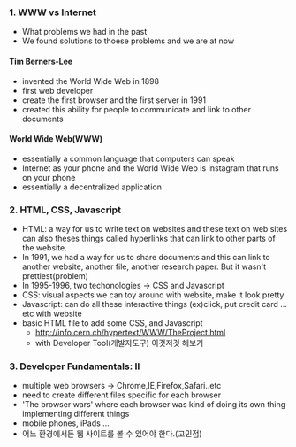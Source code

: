 ### 1. WWW vs Internet
- What problems we had in the past
- We found solutions to thoese problems and we are at now

#### Tim Berners-Lee
  - invented the World Wide Web in 1898
  - first web developer
  - create the first browser and the first server in 1991
  - created this ability for people to communicate and link to other documents
#### World Wide Web(WWW)
  - essentially a common language that computers can speak
  - Internet as your phone and the World Wide Web is Instagram that runs on your phone 
  - essentially a decentralized application

### 2. HTML, CSS, Javascript
- HTML: a way for us to write text on websites and these text on web sites can also theses things called hyperlinks that can link to other parts of the website.
- In 1991, we had a way for us to share documents and this can link to another website, another file, another research paper. But it wasn't prettiest(problem)
- In 1995-1996, two techonologies -> CSS and Javascript
- CSS: visual aspects we can toy around with website, make it look pretty
- Javascript: can do all these interactive things (ex)click, put credit card ... etc with website
- basic HTML file to add some CSS, and Javascript
  - http://info.cern.ch/hypertext/WWW/TheProject.html
  - with Developer Tool(개발자도구) 이것저것 해보기

### 3. Developer Fundamentals: Ⅱ
  - multiple web browsers -> Chrome,IE,Firefox,Safari..etc
  - need to create different files specific for each browser
  - 'The browser wars' where each browser was kind of doing its own thing implementing different things
  - mobile phones, iPads ...
  - 어느 환경에서든 웹 사이트를 볼 수 있어야 한다.(고민점)
  